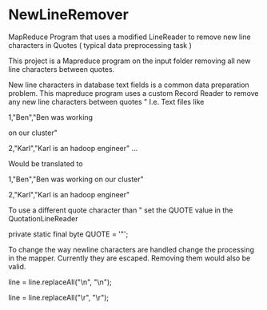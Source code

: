 # NewLineRemover
MapReduce Program that uses a modified LineReader to remove new line characters in Quotes ( typical data preprocessing task ) 

This project is a Mapreduce program on the input folder removing all new line characters between quotes.

New line characters in database text fields is a common data preparation problem.
This mapreduce program uses a custom Record Reader to remove any new line characters between quotes "
I.e. Text files like 

1,"Ben","Ben was working

on our cluster"

2,"Karl","Karl is an hadoop engineer"
...

Would be translated to

1,"Ben","Ben was working on our cluster"

2,"Karl","Karl is an hadoop engineer"

To use a different quote character than " set the QUOTE value in the QuotationLineReader

private static final byte QUOTE = '\"';

To change the way newline characters are handled change the processing in the mapper. Currently they are escaped. Removing them would also be valid.

line = line.replaceAll("\n", "\\n");

line = line.replaceAll("\r", "\\r");
